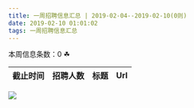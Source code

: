 ```yaml
---
title: 一周招聘信息汇总 | 2019-02-04--2019-02-10(0则)
date: 2019-02-10 01:01:02
tags: 一周招聘信息汇总
---
```

本周信息条数：0   ☘ 
<!-- more -->

| 截止时间 | 招聘人数 | 标题 | Url |
| :-: | :-: | :-: | :-: |
![](https://cdn.weiweiblog.cn/20181015134814.png)